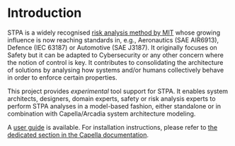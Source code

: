 # Introduction

STPA is a widely recognised [risk analysis method by MIT](https://psas.scripts.mit.edu/home/get_file.php?name=STPA_handbook.pdf) whose growing influence is now reaching standards in, e.g., Aeronautics (SAE AIR6913), Defence (IEC 63187) or Automotive (SAE J3187). It originally focuses on Safety but it can be adapted to Cybersecurity or any other concern where the notion of control is key. It contributes to consolidating the architecture of solutions by analysing how systems and/or humans collectively behave in order to enforce certain properties. 

This project provides *experimental* tool support for STPA. It enables system architects, designers, domain experts, safety or risk analysis experts to perform STPA analyses in a model-based fashion, either standalone or in combination with Capella/Arcadia system architecture modeling.

A [user guide](doc/STPA-AddOn-UserGuide.pdf) is available.
For installation instructions, please refer to [the dedicated section in the Capella documentation](https://github.com/eclipse/capella/blob/master/doc/plugins/org.polarsys.capella.ui.doc/html/Installation%20Guide/How%20to%20install%20Capella%20and%20Addons.mediawiki#Configuration-and-Extensibility).
